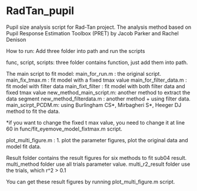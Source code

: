 # RadTan_pupil

Pupil size analysis script for Rad-Tan project. 
The analysis method based on Pupil Response Estimation Toolbox (PRET) by Jacob Parker and Rachel Denison

How to run: Add three folder into path and run the scripts

func, script, scripts: three folder contains function, just add them into path. 

The main script to fit model:
main_for_run.m  : the original script.
main_fix_tmax.m : fit model with a fixed tmax value
main_for_filter_data.m : fit model with filter data
main_fixt_filter : fit model with both filter data and fixed tmax value
new_method_main_script.m: another method to extract the data segment
new_method_filterdata.m : another method + using filter data. 
main_scirpt_PCDM.m: using Burlingham CS*, Mirbagheri S*, Heeger DJ method to fit the data. 

*if you want to change the fixed t max value, you need to change it at line 60 in func/fit_eyemove_model_fixtmax.m script. 

plot_multi_figure.m : 1. plot the parameter figures, plot the original data and model fit data. 


Result folder contains the result figures for six methods to fit sub04 result. 
multi_method folder use all trials parameter value. 
multi_r2_result folder use the trials, which r^2 > 0.1

You can get these result figures by running plot_multi_figure.m script. 